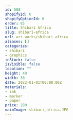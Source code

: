 ```yaml
---
id: 508
shopifyId: 0
shopifyOptionId: 0
order: 85
title: Shibari Africa
slug: shibari-africa
url: art-works/shibari-africa
aliases: []
categories:
- shibari
- graphics
inStock: false
isVisible: false
location: ""
height: 40
width: 30
date: 2022-01-01T00:00:00Z
materials:
- ink
- marker
- paper
price: 200
mainImage: shibari_africa.JPG
---
```


